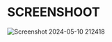 # SCREENSHOOT
![Screenshot 2024-05-10 212418](https://github.com/Manish6386/HTML-CSS-PROJECT-09/assets/167522780/7b7e4802-1458-49a1-8700-9829b00d3682)
